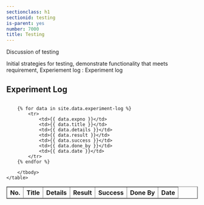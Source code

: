 ```yaml
---
sectionclass: h1
sectionid: testing 
is-parent: yes
number: 7000
title: Testing
---
```

Discussion of testing

Initial strategies for testing, demonstrate functionality that meets requirement, Experiement log : Experiment log

## Experiment Log
<div class="container" style="overflow-x: auto">
	<table border="1">
		<thead>
			<th>No.</th>
			<th>Title</th>
			<th>Details</th>
			<th>Result</th>
			<th>Success</th>
			<th>Done By</th>
			<th>Date</th>
		</thead>
		<tbody>

		{% for data in site.data.experiment-log %}
			<tr>
				<td>{{ data.expno }}</td>
				<td>{{ data.title }}</td>
				<td>{{ data.details }}</td>
				<td>{{ data.result }}</td>
				<td>{{ data.success }}</td>
				<td>{{ data.done_by }}</td>
				<td>{{ data.date }}</td>
			</tr>
		{% endfor %} 
		
		</tbody>
	</table>
</div>

